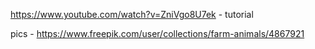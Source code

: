 https://www.youtube.com/watch?v=ZniVgo8U7ek  - tutorial

pics - https://www.freepik.com/user/collections/farm-animals/4867921